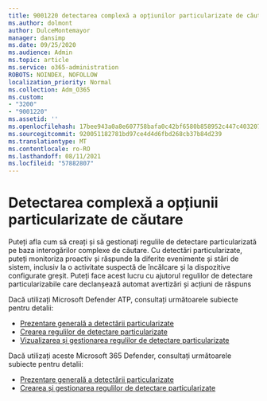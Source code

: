 ```yaml
---
title: 9001220 detectarea complexă a opțiunilor particularizate de căutare
ms.author: dolmont
author: DulceMontemayor
manager: dansimp
ms.date: 09/25/2020
ms.audience: Admin
ms.topic: article
ms.service: o365-administration
ROBOTS: NOINDEX, NOFOLLOW
localization_priority: Normal
ms.collection: Adm_O365
ms.custom:
- "3200"
- "9001220"
ms.assetid: ''
ms.openlocfilehash: 17bee943a0a8e607758bafa0c42bf6580b858952c447c403207bebfba9d8d243
ms.sourcegitcommit: 920051182781bd97ce4d4d6fbd268cb37b84d239
ms.translationtype: MT
ms.contentlocale: ro-RO
ms.lasthandoff: 08/11/2021
ms.locfileid: "57882807"
---
```

# <a name="advanced-hunting-custom-detections"></a>Detectarea complexă a opțiunii particularizate de căutare

Puteți afla cum să creați și să gestionați regulile de detectare particularizată pe baza interogărilor complexe de căutare. Cu detectări particularizate, puteți monitoriza proactiv și răspunde la diferite evenimente și stări de sistem, inclusiv la o activitate suspectă de încălcare și la dispozitive configurate greșit. Puteți face acest lucru cu ajutorul regulilor de detectare particularizabile care declanșează automat avertizări și acțiuni de răspuns
  
Dacă utilizați Microsoft Defender ATP, consultați următoarele subiecte pentru detalii: 
- [Prezentare generală a detectării particularizate](https://docs.microsoft.com/windows/security/threat-protection/microsoft-defender-atp/overview-custom-detections)
- [Crearea regulilor de detectare particularizate](https://docs.microsoft.com/windows/security/threat-protection/microsoft-defender-atp/custom-detection-rules)
- [Vizualizarea și gestionarea regulilor de detectare particularizate](https://docs.microsoft.com/windows/security/threat-protection/microsoft-defender-atp/custom-detections-manage)

Dacă utilizați aceste Microsoft 365 Defender, consultați următoarele subiecte pentru detalii: 
- [Prezentare generală a detectării particularizate](https://docs.microsoft.com/microsoft-365/security/mtp/custom-detections-overview)
- [Crearea și gestionarea regulilor de detectare particularizate](https://docs.microsoft.com/microsoft-365/security/mtp/custom-detection-rules)
